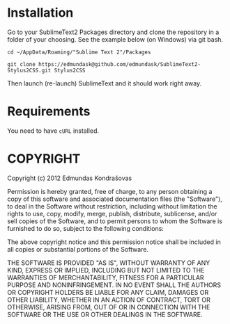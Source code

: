 # Installation

Go to your SublimeText2 Packages directory and clone the repository in a folder of your choosing. See the example below (on Windows) via git bash.

`cd ~/AppData/Roaming/"Sublime Text 2"/Packages`

`git clone https://edmundask@github.com/edmundask/SublimeText2-Stylus2CSS.git Stylus2CSS`

Then launch (re-launch) SublimeText and it should work right away.

# Requirements

You need to have `cURL` installed.

# COPYRIGHT

Copyright (c) 2012 Edmundas Kondrašovas

Permission is hereby granted, free of charge, to any person obtaining a copy 
of this software and associated documentation files (the "Software"), to deal 
in the Software without restriction, including without limitation the rights 
to use, copy, modify, merge, publish, distribute, sublicense, and/or sell 
copies of the Software, and to permit persons to whom the Software is 
furnished to do so, subject to the following conditions:

The above copyright notice and this permission notice shall be included in 
all copies or substantial portions of the Software.

THE SOFTWARE IS PROVIDED "AS IS", WITHOUT WARRANTY OF ANY KIND, EXPRESS OR 
IMPLIED, INCLUDING BUT NOT LIMITED TO THE WARRANTIES OF MERCHANTABILITY, 
FITNESS FOR A PARTICULAR PURPOSE AND NONINFRINGEMENT. IN NO EVENT SHALL THE 
AUTHORS OR COPYRIGHT HOLDERS BE LIABLE FOR ANY CLAIM, DAMAGES OR OTHER 
LIABILITY, WHETHER IN AN ACTION OF CONTRACT, TORT OR OTHERWISE, ARISING FROM, 
OUT OF OR IN CONNECTION WITH THE SOFTWARE OR THE USE OR OTHER DEALINGS IN 
THE SOFTWARE.